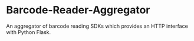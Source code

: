 # Barcode-Reader-Aggregator
An aggregator of barcode reading SDKs which provides an HTTP interface with Python Flask.
